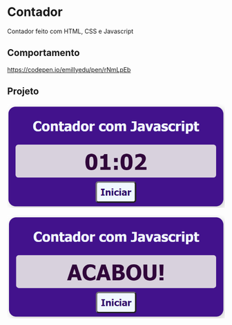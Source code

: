 # Contador

Contador feito com HTML, CSS e Javascript

## Comportamento

https://codepen.io/emillyedu/pen/rNmLpEb

 ##  Projeto
 
![](https://github.com/emillyedu/Contador/blob/main/assets/contador.png)

![](https://github.com/emillyedu/Contador/blob/main/assets/contador..png)
